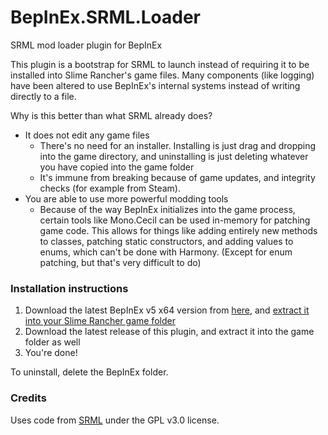 # BepInEx.SRML.Loader
SRML mod loader plugin for BepInEx

This plugin is a bootstrap for SRML to launch instead of requiring it to be installed into Slime Rancher's game files. Many components (like logging) have been altered to use BepInEx's internal systems instead of writing directly to a file.

Why is this better than what SRML already does?

- It does not edit any game files
    - There's no need for an installer. Installing is just drag and dropping into the game directory, and uninstalling is just deleting whatever you have copied into the game folder
    - It's immune from breaking because of game updates, and integrity checks (for example from Steam).
- You are able to use more powerful modding tools
    - Because of the way BepInEx initializes into the game process, certain tools like Mono.Cecil can be used in-memory for patching game code. This allows for things like adding entirely new methods to classes, patching static constructors, and adding values to enums, which can't be done with Harmony. (Except for enum patching, but that's very difficult to do)

### Installation instructions

1. Download the latest BepInEx v5 x64 version from [here](https://github.com/BepInEx/BepInEx/releases), and [extract it into your Slime Rancher game folder](https://docs.bepinex.dev/master/articles/user_guide/installation/unity_mono.html) 
2. Download the latest release of this plugin, and extract it into the game folder as well
3. You're done!

To uninstall, delete the BepInEx folder.

### Credits

Uses code from [SRML](https://github.com/veesusmikelheir/SRML) under the GPL v3.0 license.